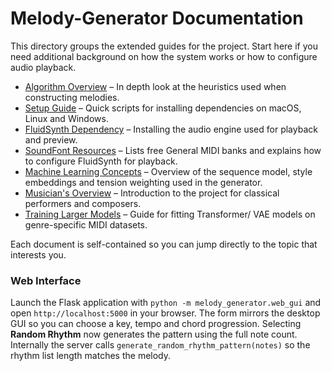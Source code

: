 # Melody-Generator Documentation

This directory groups the extended guides for the project. Start here if you need
additional background on how the system works or how to configure audio playback.

- [Algorithm Overview](README_ALGORITHM.md) – In depth look at the heuristics used
  when constructing melodies.
- [Setup Guide](README_SETUP.md) – Quick scripts for installing dependencies on
  macOS, Linux and Windows.
- [FluidSynth Dependency](README_FLUIDSYNTH.md) – Installing the audio engine
  used for playback and preview.
- [SoundFont Resources](README_SOUND_FONTS.md) – Lists free General MIDI banks and
  explains how to configure FluidSynth for playback.
- [Machine Learning Concepts](README_ML_CONCEPTS.md) – Overview of the sequence
  model, style embeddings and tension weighting used in the generator.
- [Musician's Overview](README_MUSICAL_OVERVIEW.md) – Introduction to the
  project for classical performers and composers.
- [Training Larger Models](README_TRAINING.md) – Guide for fitting
  Transformer/ VAE models on genre-specific MIDI datasets.

Each document is self-contained so you can jump directly to the topic that
interests you.

### Web Interface

Launch the Flask application with `python -m melody_generator.web_gui` and open
`http://localhost:5000` in your browser. The form mirrors the desktop GUI so you
can choose a key, tempo and chord progression. Selecting **Random Rhythm** now
generates the pattern using the full note count. Internally the server calls
`generate_random_rhythm_pattern(notes)` so the rhythm list length matches the
melody.
